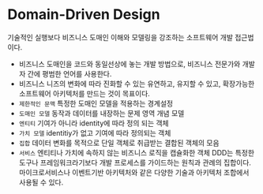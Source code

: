 # Domain-Driven Design
기술적인 실행보다 비즈니스 도매인 이해와 모델링을 강조하는 소프트웨어 개발 접근법이다.
- 비즈니스 도매인을 코드와 동일선상에 놓는 개발 방법으로, 비즈니스 전문가와 개발자 간에 평범한 언어를 사용한다.
- 비즈니스 니즈의 변화에 따라 진화할 수 있는 유연하고, 유지할 수 있고, 확장가능한 소프트웨어 아키텍처를 만드는 것이 목표이다.
- `제한적인 문맥` 특정한 도매인 모델을 적용하는 경계설정
- `도매인 모델` 동작과 데이터를 내장하는 문제 영역 개념 모델
- `엔티티` 기여가 아니라 identity에 따라 정의 되는 객체
- `가치 모델` identitiy가 없고 기여에 따라 정의되는 객체
- `집합` 데이터 변화를 목적으로 단일 객체로 취급받는 결합된 객체의 모음
- `서비스` 엔티티나 가치에 속하지 않는 비즈니스 로직을 캡슐화한 객체
DDD는 특정한 도구나 프레임워크라기보다 개발 프로세스를 가이드하는 원칙과 관례의 집합이다.
마이크로서비스나 이벤트기반 아키텍처와 같은 다양한 기술과 아키텍처 조합에서 사용될 수 있다.

